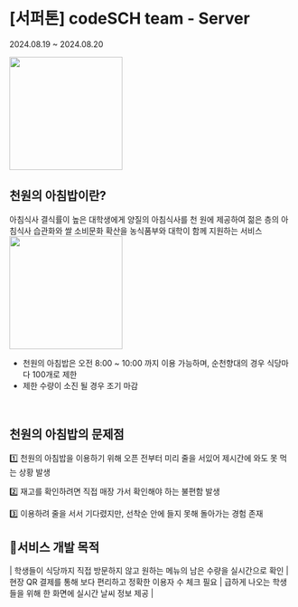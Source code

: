 # [서퍼톤] codeSCH team - Server
2024.08.19 ~ 2024.08.20

<img src="https://github.com/user-attachments/assets/8245afce-22dc-4fa8-a96e-f31970cb71c1" width="200"/>
<br>

## 천원의 아침밥이란?
아침식사 결식률이 높은 대학생에게 양질의 아침식사를 천 원에 제공하여 젊은 층의 아침식사 습관화와 쌀 소비문화 확산을 농식품부와 대학이 함께 지원하는 서비스
<img src="https://github.com/user-attachments/assets/6d97eccc-6604-4b2c-8995-e05f9a95c73b" width="200"/>
- 천원의 아침밥은 오전 8:00 ~ 10:00 까지 이용 가능하며, 순천향대의 경우 식당마다 100개로 제한
- 제한 수량이 소진 될 경우 조기 마감
<br>

## 천원의 아침밥의 문제점
1️⃣ 천원의 아침밥을 이용하기 위해 오픈 전부터 미리 줄을 서있어 제시간에 와도 못 먹는 상황 발생

2️⃣ 재고를 확인하려면  직접 매장 가서 확인해야 하는 불편함 발생

3️⃣ 이용하려 줄을 서서 기다렸지만, 선착순 안에 들지 못해 돌아가는 경험 존재
<br>

## 📍서비스 개발 목적
| 학생들이 식당까지 직접 방문하지 않고 원하는 메뉴의 남은 수량을 실시간으로 확인 | 현장 QR 결제를 통해 보다 편리하고 정확한 이용자 수 체크 필요 | 급하게 나오는 학생들을 위해 한 화면에 실시간 날씨 정보 제공 |









